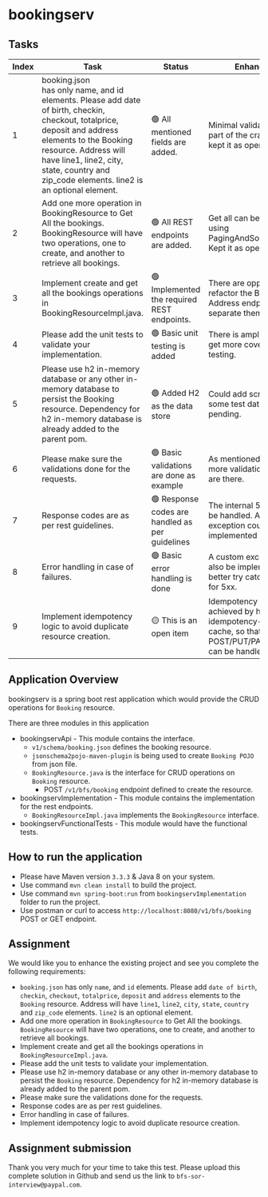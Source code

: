 # bookingserv

## Tasks
| Index | Task                                                                                                                                                                                                                                                                      | Status                                         | Enhancements                                                                                                                          |
|-------|---------------------------------------------------------------------------------------------------------------------------------------------------------------------------------------------------------------------------------------------------------------------------|------------------------------------------------|---------------------------------------------------------------------------------------------------------------------------------------|
| 1     | booking.json<br> has only name, and id elements. Please add date of birth, checkin, checkout, totalprice, deposit and address elements to the Booking resource. Address will have line1, line2, city, state, country and zip_code elements. line2 is an optional element. | 🟢 All mentioned fields are added.              | Minimal validation is done as part of the craft. However kept it as open for now.                                                     |
| 2     | Add one more operation in BookingResource to Get All the bookings. BookingResource will have two operations, one to create, and another to retrieve all bookings.                                                                                                         | 🟢 All REST endpoints are added.                | Get all can be paginated by using PagingAndSortingRepository. Kept it as open for now.                                                |
| 3     | Implement create and get all the bookings operations in BookingResourceImpl.java.                                                                                                                                                                                         | 🟢 Implemented the required REST endpoints.     | There are opportunities to refactor the Booking and Address endpoints and separate them.                                              |
| 4     | Please add the unit tests to validate your implementation.                                                                                                                                                                                                                | 🟢 Basic unit testing is added                  | There is ample opportunity to get more coverage on unit testing.                                                                      |
| 5     | Please use h2 in-memory database or any other in-memory database to persist the Booking resource. Dependency for h2 in-memory database is already added to the parent pom.                                                                                                | 🟢 Added H2 as the data store                   | Could add script file to seed some test data, which is pending.                                                                       |
| 6     | Please make sure the validations done for the requests.                                                                                                                                                                                                                   | 🟢 Basic validations are done as example        | As mentioned earlier, lot more validation opportunities are there.                                                                    |
| 7     | Response codes are as per rest guidelines.                                                                                                                                                                                                                                | 🟢 Response codes are handled as per guidelines | The internal 5xx errors could be handled. A custom exception could also be implemented                                                |
| 8     | Error handling in case of failures.                                                                                                                                                                                                                                       | 🟢 Basic error handling is done                 | A custom exception could also be implemented and better try catches at layers for 5xx.                                                |
| 9     | Implement idempotency logic to avoid duplicate resource creation.                                                                                                                                                                                                         | 🟡 This is an open item                         | Idempotency can be achieved by having and idempotency-key and a redis cache, so that duplicate POST/PUT/PATCH requests can be handled |

## Application Overview
bookingserv is a spring boot rest application which would provide the CRUD operations for `Booking` resource.

There are three modules in this application
- bookingservApi - This module contains the interface.
    - `v1/schema/booking.json` defines the booking resource.
    - `jsonschema2pojo-maven-plugin` is being used to create `Booking POJO` from json file.
    - `BookingResource.java` is the interface for CRUD operations on `Booking` resource.
        - POST `/v1/bfs/booking` endpoint defined to create the resource.
- bookingservImplementation - This module contains the implementation for the rest endpoints.
    - `BookingResourceImpl.java` implements the `BookingResource` interface.
- bookingservFunctionalTests - This module would have the functional tests.

## How to run the application
- Please have Maven version `3.3.3` & Java 8 on your system.
- Use command `mvn clean install` to build the project.
- Use command `mvn spring-boot:run` from `bookingservImplementation` folder to run the project.
- Use postman or curl to access `http://localhost:8080/v1/bfs/booking` POST or GET endpoint.

## Assignment
We would like you to enhance the existing project and see you complete the following requirements:

- `booking.json` has only `name`, and `id` elements. Please add `date of birth`, `checkin`, `checkout`, `totalprice`, `deposit` and `address` elements to the `Booking` resource. Address will have `line1`, `line2`, `city`, `state`, `country` and `zip_code` elements. `line2` is an optional element.
- Add one more operation in `BookingResource` to Get All the bookings. `BookingResource` will have two operations, one to create, and another to retrieve all bookings.
- Implement create and get all the bookings operations in `BookingResourceImpl.java`.
- Please add the unit tests to validate your implementation.
- Please use h2 in-memory database or any other in-memory database to persist the `Booking` resource. Dependency for h2 in-memory database is already added to the parent pom.
- Please make sure the validations done for the requests.
- Response codes are as per rest guidelines.
- Error handling in case of failures.
- Implement idempotency logic to avoid duplicate resource creation.

## Assignment submission
Thank you very much for your time to take this test. Please upload this complete solution in Github and send us the link to `bfs-sor-interview@paypal.com`.